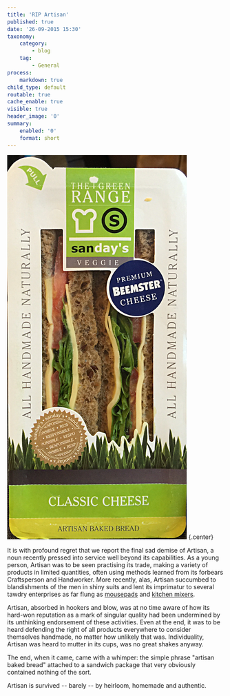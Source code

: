```yaml
---
title: 'RIP Artisan'
published: true
date: '26-09-2015 15:30'
taxonomy:
    category:
        - blog
    tag:
        - General
process:
    markdown: true
child_type: default
routable: true
cache_enable: true
visible: true
header_image: '0'
summary:
    enabled: '0'
    format: short
---
```


![](artisan-baked-bread.png) {.center}

It is with profound regret that we report the final sad demise of Artisan, a noun recently pressed into service well beyond its capabilities. As a young person, Artisan was to be seen practising its trade, making a variety of products in limited quantities, often using methods learned from its forbears Craftsperson and Handworker. More recently, alas, Artisan succumbed to blandishments of the men in shiny suits and lent its imprimatur to several tawdry enterprises as far flung as [mousepads](http://www.artisan-jp.com/all_eng.html) and [kitchen mixers](http://www.kitchenaid.com/countertop-appliances/stand-mixers/). 

Artisan, absorbed in hookers and blow, was at no time aware of how its hard-won reputation as a mark of singular quality had been undermined by its unthinking endorsement of these activities. Even at the end, it was to be heard defending the right of all products everywhere to consider themselves handmade, no matter how unlikely that was. Individuality, Artisan was heard to mutter in its cups, was no great shakes anyway. 

The end, when it came, came with a whimper: the simple phrase "artisan baked bread" attached to a sandwich package that very obviously contained nothing of the sort.

Artisan is survived -- barely -- by heirloom, homemade and authentic.